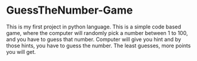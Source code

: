 # GuessTheNumber-Game
This is my first project in python language. This is a simple code based game, where the computer will randomly pick a number between 1 to 100, and you have to guess that number. Computer will give you hint and by those hints, you have to guess the number. The least guesses, more points you will get. 
